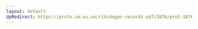 ```yaml
---
layout: default
UpRedirect: https://pruto.im.uu.se/riksdagen-records-pdf/1876/prot-1876--ak--040/prot-1876--ak--040_036.pdf
---
```

